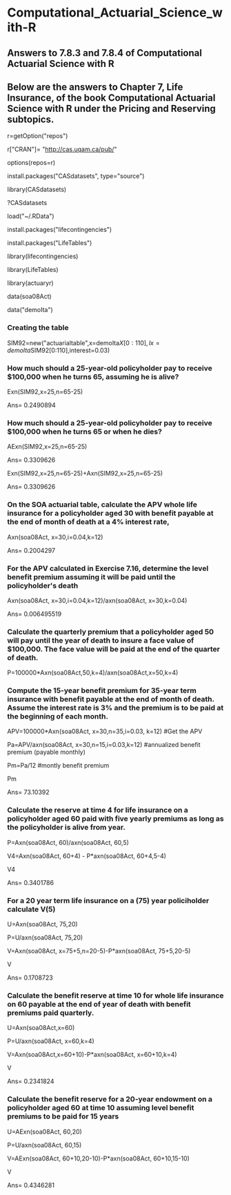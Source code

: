 # Computational_Actuarial_Science_with-R

## Answers to 7.8.3 and 7.8.4 of Computational Actuarial Science with R
## Below are the answers to Chapter 7, Life Insurance, of the book Computational Actuarial Science with R under the Pricing and Reserving subtopics. 

r=getOption("repos")

r["CRAN"]= "http://cas.uqam.ca/pub/"

options(repos=r)

install.packages("CASdatasets",  type="source")

library(CASdatasets)

?CASdatasets

load("~/.RData")

install.packages("lifecontingencies")

install.packages("LifeTables")

library(lifecontingencies)

library(LifeTables)

library(actuaryr)

data(soa08Act)

data("demoIta")

### Creating the table 

SIM92=new("actuarialtable",x=demoIta$X[0:110],lx=demoIta$SIM92[0:110],interest=0.03)

### How much should a 25-year-old policyholder pay to receive $100,000 when he turns 65, assuming he is alive?
  
Exn(SIM92,x=25,n=65-25)

Ans= 0.2490894

### How much should a 25-year-old policyholder pay to receive $100,000 when he turns 65 or when he dies?

AExn(SIM92,x=25,n=65-25)

Ans= 0.3309626


Exn(SIM92,x=25,n=65-25)+Axn(SIM92,x=25,n=65-25)

Ans= 0.3309626

### On the SOA actuarial table, calculate the APV whole life insurance for a policyholder aged 30 with benefit payable at the end of month of death at a 4% interest rate,

Axn(soa08Act, x=30,i=0.04,k=12)

Ans= 0.2004297

### For the APV calculated in Exercise 7.16, determine the level benefit premium assuming it will be paid until the policyholder's death

Axn(soa08Act, x=30,i=0.04,k=12)/axn(soa08Act, x=30,k=0.04)

Ans= 0.006495519

### Calculate the quarterly premium that a policyholder aged 50 will pay until the year of death to insure a face value of $100,000. The face value will be paid at the end of the quarter of death.

P=100000*Axn(soa08Act,50,k=4)/axn(soa08Act,x=50,k=4)

### Compute the 15-year benefit premium for 35-year term insurance with benefit payable at the end of month of death. Assume the interest rate is 3% and the premium is to be paid at the beginning of each month.

APV=100000*Axn(soa08Act, x=30,n=35,i=0.03, k=12) #Get the APV

Pa=APV/axn(soa08Act, x=30,n=15,i=0.03,k=12) #annualized benefit premium (payable monthly)

Pm=Pa/12 #montly benefit premium

Pm

Ans= 73.10392

### Calculate the reserve at time 4 for life insurance on a policyholder aged 60 paid with five yearly premiums as long as the policyholder is alive from year.

P=Axn(soa08Act, 60)/axn(soa08Act, 60,5)

V4=Axn(soa08Act, 60+4) - P*axn(soa08Act, 60+4,5-4)

V4

Ans= 0.3401786

### For a 20 year term life insurance on a (75) year policiholder calculate V(5)

U=Axn(soa08Act, 75,20)

P=U/axn(soa08Act, 75,20)

V=Axn(soa08Act, x=75+5,n=20-5)-P*axn(soa08Act, 75+5,20-5)

V

Ans= 0.1708723

### Calculate the benefit reserve at time 10 for whole life insurance on 60 payable at the end of year of death with benefit premiums paid quarterly.

U=Axn(soa08Act,x=60)

P=U/axn(soa08Act, x=60,k=4)

V=Axn(soa08Act,x=60+10)-P*axn(soa08Act, x=60+10,k=4)

V

Ans= 0.2341824

### Calculate the benefit reserve for a 20-year endowment on a policyholder aged 60 at time 10 assuming level benefit premiums to be paid for 15 years

U=AExn(soa08Act, 60,20)

P=U/axn(soa08Act, 60,15)

V=AExn(soa08Act, 60+10,20-10)-P*axn(soa08Act, 60+10,15-10)

V

Ans= 0.4346281
